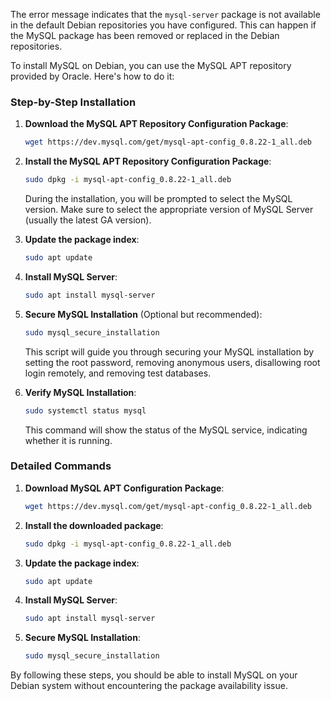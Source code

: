 The error message indicates that the `mysql-server` package is not available in the default Debian repositories you have configured. This can happen if the MySQL package has been removed or replaced in the Debian repositories.

To install MySQL on Debian, you can use the MySQL APT repository provided by Oracle. Here's how to do it:

### Step-by-Step Installation

1. **Download the MySQL APT Repository Configuration Package**:
   ```sh
   wget https://dev.mysql.com/get/mysql-apt-config_0.8.22-1_all.deb
   ```

2. **Install the MySQL APT Repository Configuration Package**:
   ```sh
   sudo dpkg -i mysql-apt-config_0.8.22-1_all.deb
   ```
   During the installation, you will be prompted to select the MySQL version. Make sure to select the appropriate version of MySQL Server (usually the latest GA version).

3. **Update the package index**:
   ```sh
   sudo apt update
   ```

4. **Install MySQL Server**:
   ```sh
   sudo apt install mysql-server
   ```

5. **Secure MySQL Installation** (Optional but recommended):
   ```sh
   sudo mysql_secure_installation
   ```
   This script will guide you through securing your MySQL installation by setting the root password, removing anonymous users, disallowing root login remotely, and removing test databases.

6. **Verify MySQL Installation**:
   ```sh
   sudo systemctl status mysql
   ```
   This command will show the status of the MySQL service, indicating whether it is running.

### Detailed Commands

1. **Download MySQL APT Configuration Package**:
   ```sh
   wget https://dev.mysql.com/get/mysql-apt-config_0.8.22-1_all.deb
   ```

2. **Install the downloaded package**:
   ```sh
   sudo dpkg -i mysql-apt-config_0.8.22-1_all.deb
   ```

3. **Update the package index**:
   ```sh
   sudo apt update
   ```

4. **Install MySQL Server**:
   ```sh
   sudo apt install mysql-server
   ```

5. **Secure MySQL Installation**:
   ```sh
   sudo mysql_secure_installation
   ```

By following these steps, you should be able to install MySQL on your Debian system without encountering the package availability issue.